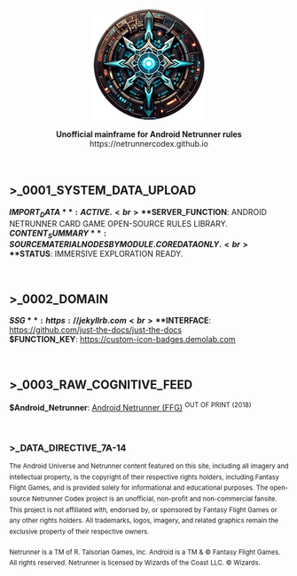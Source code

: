 <p align="center">
    <picture>
      <img alt="NIC" src="assets/images/netrunner-codex200.png" >
    </picture>
</p>

<p align="center">
<b>Unofficial mainframe for Android Netrunner rules</b>
<br>
https://netrunnercodex.github.io
<br><br>
    <picture>
<img src="https://custom-icon-badges.demolab.com/badge/Open_Source-Netrunner_Codex-royalblue?style=flat&logo=github" alt="" style="pointer-events: none;">
    </picture>
</p>

## >_0001_SYSTEM_DATA_UPLOAD

**$IMPORT_DATA**: ACTIVE.<br>
**$SERVER_FUNCTION**: ANDROID NETRUNNER CARD GAME OPEN-SOURCE RULES LIBRARY.<br>
**$CONTENT_SUMMARY**: SOURCE MATERIAL NODES BY MODULE. CORE DATA ONLY.<br>
**$STATUS**: IMMERSIVE EXPLORATION READY.

<p><br></p>

## >_0002_DOMAIN

**$SSG**: https://jekyllrb.com<br>
**$INTERFACE**: https://github.com/just-the-docs/just-the-docs<br>
**$FUNCTION_KEY**: https://custom-icon-badges.demolab.com

<p><br></p>

## >_0003_RAW_COGNITIVE_FEED

**$Android_Netrunner**: [Android Netrunner (FFG)](https://www.fantasyflightgames.com/en/products/android-netrunner-the-card-game) <sup>OUT OF PRINT (2018)</sup>

<p><br></p>

### >_DATA_DIRECTIVE_7A-14
<sup>The Android Universe and Netrunner content featured on this site, including all imagery and intellectual property, is the copyright of their respective rights holders, including Fantasy Flight Games, and is provided solely for informational and educational purposes. The open-source Netrunner Codex project is an unofficial, non-profit and non-commercial fansite. This project is not affiliated with, endorsed by, or sponsored by Fantasy Flight Games or any other rights holders. All trademarks, logos, imagery, and related graphics remain the exclusive property of their respective owners.
</sup>
<br><br>
<sup>
Netrunner is a TM of R. Talsorian Games, Inc. Android is a TM & © Fantasy Flight Games. All rights reserved. Netrunner is licensed by Wizards of the Coast LLC. © Wizards.
</sup>
